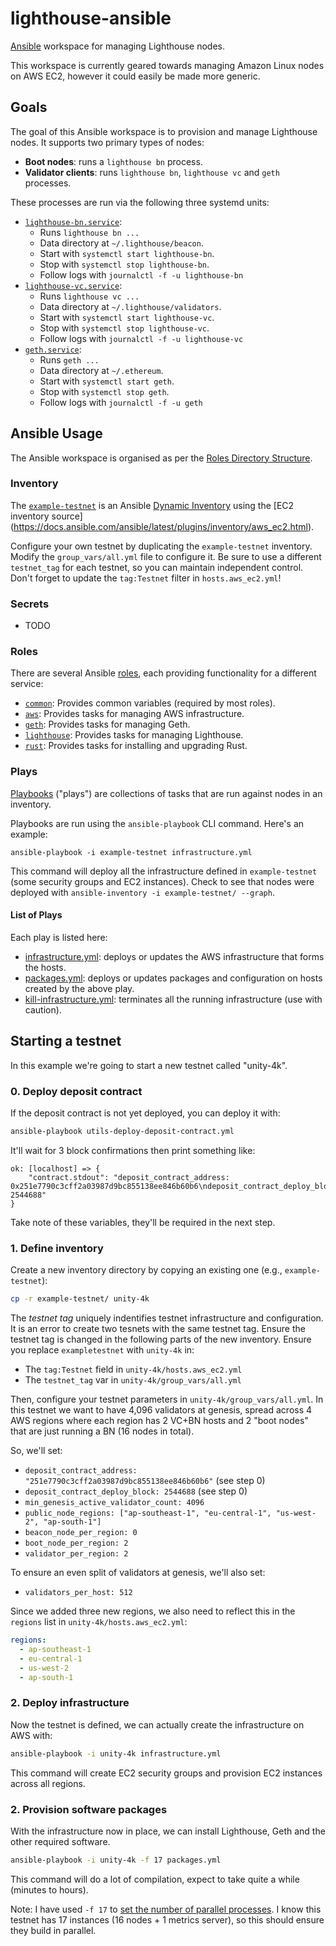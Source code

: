 # lighthouse-ansible

[Ansible](https://www.ansible.com/) workspace for managing Lighthouse nodes.

This workspace is currently geared towards managing Amazon Linux nodes on AWS
EC2, however it could easily be made more generic.

## Goals

The goal of this Ansible workspace is to provision and manage Lighthouse
nodes. It supports two primary types of nodes:

- **Boot nodes**: runs a `lighthouse bn` process.
- **Validator clients**: runs `lighthouse bn`, `lighthouse vc` and
	`geth` processes.

These processes are run via the following three systemd units:

- [`lighthouse-bn.service`](./roles/lighthouse/templates/lighthouse-bn.service.j2):
  - Runs `lighthouse bn ...`
  - Data directory at `~/.lighthouse/beacon`.
  - Start with `systemctl start lighthouse-bn`.
  - Stop with `systemctl stop lighthouse-bn`.
  - Follow logs with `journalctl -f -u lighthouse-bn`
- [`lighthouse-vc.service`](./roles/lighthouse/templates/lighthouse-vc.service.j2):
  - Runs `lighthouse vc ...`
  - Data directory at `~/.lighthouse/validators`.
  - Start with `systemctl start lighthouse-vc`.
  - Stop with `systemctl stop lighthouse-vc`.
  - Follow logs with `journalctl -f -u lighthouse-vc`
- [`geth.service`](./roles/geth/templates/geth.service.j2):
  - Runs `geth ...`
  - Data directory at `~/.ethereum`.
  - Start with `systemctl start geth`.
  - Stop with `systemctl stop geth`.
  - Follow logs with `journalctl -f -u geth`


## Ansible Usage

The Ansible workspace is organised as per the [Roles Directory
Structure](https://docs.ansible.com/ansible/latest/user_guide/playbooks_reuse_roles.html).

### Inventory

The [`example-testnet`](./example-testnet) is an Ansible [Dynamic
Inventory](https://docs.ansible.com/ansible/latest/user_guide/intro_dynamic_inventory.html)
using the [EC2 inventory source]
(https://docs.ansible.com/ansible/latest/plugins/inventory/aws_ec2.html).

Configure your own testnet by duplicating the `example-testnet` inventory.
Modify the `group_vars/all.yml` file to configure it. Be sure to use a
different `testnet_tag` for each testnet, so you can maintain independent
control. Don't forget to update the `tag:Testnet` filter in
`hosts.aws_ec2.yml`!

### Secrets

* TODO

### Roles

There are several Ansible [roles](./playbooks/roles), each providing functionality for a
different service:

- [`common`](./playbooks/roles/common): Provides common variables (required by most roles).
- [`aws`](./playbooks/roles/asws): Provides tasks for managing AWS infrastructure.
- [`geth`](./playbooks/roles/geth): Provides tasks for managing Geth.
- [`lighthouse`](./playbooks/roles/lighthouse): Provides tasks for managing Lighthouse.
- [`rust`](./playbooks/roles/rust): Provides tasks for installing and upgrading Rust.

### Plays

[Playbooks](https://docs.ansible.com/ansible/latest/user_guide/playbooks.html)
("plays") are collections of tasks that are run against nodes in an inventory.

Playbooks are run using the `ansible-playbook` CLI command. Here's an example:

```shell
ansible-playbook -i example-testnet infrastructure.yml
```

This command will deploy all the infrastructure defined in `example-testnet`
(some security groups and EC2 instances). Check to see that nodes were deployed
with `ansible-inventory -i example-testnet/ --graph`.

#### List of Plays

Each play is listed here:
 - [infrastructure.yml](./infrastructure.yml): deploys or updates the AWS infrastructure that forms the hosts.
 - [packages.yml](./packages.yml): deploys or updates packages and configuration on hosts created by the above play.
 - [kill-infrastructure.yml](./kill-infrastructure.yml): terminates all the running infrastructure (use with caution).

## Starting a testnet

In this example we're going to start a new testnet called "unity-4k".

### 0. Deploy deposit contract

If the deposit contract is not yet deployed, you can deploy it with:

```bash
ansible-playbook utils-deploy-deposit-contract.yml
```

It'll wait for 3 block confirmations then print something like:

```
ok: [localhost] => {
    "contract.stdout": "deposit_contract_address: 0x251e7790c3cff2a03987d9bc855138ee846b60b6\ndeposit_contract_deploy_block: 2544688"
}
```

Take note of these variables, they'll be required in the next step.

### 1. Define inventory

Create a new inventory directory by copying an existing one (e.g., `example-testnet`):

```bash
cp -r example-testnet/ unity-4k
```

The _testnet tag_ uniquely indentifies testnet infrastructure and
configuration. It is an error to create two tesnets with the same testnet tag.
Ensure the testnet tag is changed in the following parts of the new inventory.
Ensure you replace `exampletestnet` with `unity-4k` in:

- The `tag:Testnet` field in `unity-4k/hosts.aws_ec2.yml`
- The `testnet_tag` var in `unity-4k/group_vars/all.yml`

Then, configure your testnet parameters in `unity-4k/group_vars/all.yml`. In
this testnet we want to have 4,096 validators at genesis, spread across 4 AWS
regions where each region has 2 VC+BN hosts and 2 "boot nodes" that are just
running a BN (16 nodes in total).

So, we'll set:

- `deposit_contract_address: "251e7790c3cff2a03987d9bc855138ee846b60b6"` (see step 0)
- `deposit_contract_deploy_block: 2544688` (see step 0)
- `min_genesis_active_validator_count: 4096`
- `public_node_regions: ["ap-southeast-1", "eu-central-1", "us-west-2", "ap-south-1"]`
- `beacon_node_per_region: 0`
- `boot_node_per_region: 2`
- `validator_per_region: 2`

To ensure an even split of validators at genesis, we'll also set:

- `validators_per_host: 512`

Since we added three new regions, we also need to reflect this in the `regions`
list in `unity-4k/hosts.aws_ec2.yml`:

```yaml
regions:
  - ap-southeast-1
  - eu-central-1
  - us-west-2
  - ap-south-1
```

### 2. Deploy infrastructure

Now the testnet is defined, we can actually create the infrastructure on AWS with:

```bash
ansible-playbook -i unity-4k infrastructure.yml
```

This command will create EC2 security groups and provision EC2 instances across
all regions.

### 2. Provision software packages

With the infrastructure now in place, we can install Lighthouse, Geth and the other required software.

```bash
ansible-playbook -i unity-4k -f 17 packages.yml
```

This command will do a lot of compilation, expect to take quite a while (minutes to hours).

Note: I have used `-f 17` to [set the number of parallel
processes](https://docs.ansible.com/ansible/latest/user_guide/playbooks_strategies.html#id2).
I know this testnet has 17 instances (16 nodes + 1 metrics server), so this
should ensure they build in parallel.

